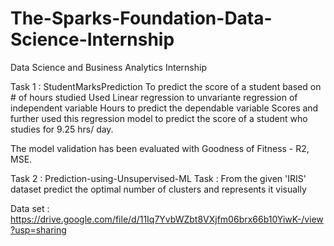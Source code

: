 # The-Sparks-Foundation-Data-Science-Internship
Data Science and Business Analytics Internship

Task 1 : StudentMarksPrediction To predict the score of a student based on # of hours studied Used Linear regression to unvariante regression of independent variable Hours to predict the dependable variable Scores and further used this regression model to predict the score of a student who studies for 9.25 hrs/ day.

The model validation has been evaluated with Goodness of Fitness - R2, MSE.

Task 2 : Prediction-using-Unsupervised-ML Task : From the given 'IRIS' dataset predict the optimal number of clusters and represents it visually

Data set : https://drive.google.com/file/d/11Iq7YvbWZbt8VXjfm06brx66b10YiwK-/view?usp=sharing
